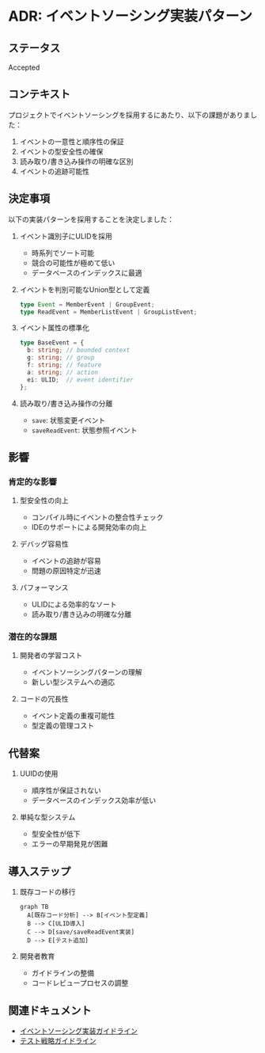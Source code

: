 # ADR: イベントソーシング実装パターン

## ステータス

Accepted

## コンテキスト

プロジェクトでイベントソーシングを採用するにあたり、以下の課題がありました：

1. イベントの一意性と順序性の保証
2. イベントの型安全性の確保
3. 読み取り/書き込み操作の明確な区別
4. イベントの追跡可能性

## 決定事項

以下の実装パターンを採用することを決定しました：

1. イベント識別子にULIDを採用
   - 時系列でソート可能
   - 競合の可能性が極めて低い
   - データベースのインデックスに最適

2. イベントを判別可能なUnion型として定義
   ```typescript
   type Event = MemberEvent | GroupEvent;
   type ReadEvent = MemberListEvent | GroupListEvent;
   ```

3. イベント属性の標準化
   ```typescript
   type BaseEvent = {
     b: string; // bounded context
     g: string; // group
     f: string; // feature
     a: string; // action
     ei: ULID;  // event identifier
   };
   ```

4. 読み取り/書き込み操作の分離
   - `save`: 状態変更イベント
   - `saveReadEvent`: 状態参照イベント

## 影響

### 肯定的な影響

1. 型安全性の向上
   - コンパイル時にイベントの整合性チェック
   - IDEのサポートによる開発効率の向上

2. デバッグ容易性
   - イベントの追跡が容易
   - 問題の原因特定が迅速

3. パフォーマンス
   - ULIDによる効率的なソート
   - 読み取り/書き込みの明確な分離

### 潜在的な課題

1. 開発者の学習コスト
   - イベントソーシングパターンの理解
   - 新しい型システムへの適応

2. コードの冗長性
   - イベント定義の重複可能性
   - 型定義の管理コスト

## 代替案

1. UUIDの使用
   - 順序性が保証されない
   - データベースのインデックス効率が低い

2. 単純な型システム
   - 型安全性が低下
   - エラーの早期発見が困難

## 導入ステップ

1. 既存コードの移行
   ```mermaid
   graph TB
     A[既存コード分析] --> B[イベント型定義]
     B --> C[ULID導入]
     C --> D[save/saveReadEvent実装]
     D --> E[テスト追加]
   ```

2. 開発者教育
   - ガイドラインの整備
   - コードレビュープロセスの調整

## 関連ドキュメント

- [イベントソーシング実装ガイドライン](../../guidelines/implementation/event-sourcing.md)
- [テスト戦略ガイドライン](coming-soon.md)